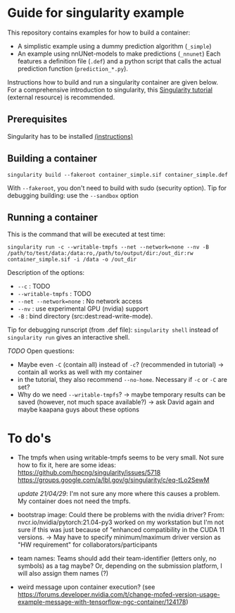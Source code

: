 # Guide for singularity example

This repository contains examples for how to build a container:
- A simplistic example using a dummy prediction algorithm (`_simple`)
- An example using nnUNet-models to make predictions (`_nnunet`)
Each features a definition file (`.def`) and a python script that calls the actual prediction function (`prediction_*.py`).

Instructions how to build and run a singularity container are given below. For a comprehensive introduction to singularity, this  [Singularity tutorial](https://singularity-tutorial.github.io/) (external resource) is recommended.

## Prerequisites
Singularity has to be installed [(instructions)](https://sylabs.io/guides/3.7/user-guide/quick_start.html#quick-installation-steps)

## Building a container
```
singularity build --fakeroot container_simple.sif container_simple.def
```
With `--fakeroot`, you don't need to build with sudo (security option).
Tip for debugging building: use the `--sandbox` option

## Running a container
This is the command that will be executed at test time:
```
singularity run -c --writable-tmpfs --net --network=none --nv -B /path/to/test/data:/data:ro,/path/to/output/dir:/out_dir:rw container_simple.sif -i /data -o /out_dir
```
Description of the options:
- `--c` : TODO
- `--writable-tmpfs` : TODO
- `--net --network=none` : No network access
- `--nv` : use experimental GPU (nvidia) support
- `-B` : bind directory (src:dest:read-write-mode).

Tip for debugging runscript (from .def file): `singularity shell` instead of `singularity run` gives an interactive shell.

*TODO* Open questions:
- Maybe even `-C` (contain all) instead of `-c`? (recommended in tutorial) -> contain all works as well with my container
- in the tutorial, they also recommend `--no-home`. Necessary if `-c` or `-C` are set?
- Why do we need `--writable-tmpfs`? -> maybe temporary results can be saved (however, not much space available?)
-> ask David again and maybe kaapana guys about these options


# To do's
- The tmpfs when using writable-tmpfs seems to be very small. Not sure how to fix it, here are some ideas: 
  https://github.com/hpcng/singularity/issues/5718
  https://groups.google.com/a/lbl.gov/g/singularity/c/eq-tLo2SewM

  *update 21/04/29*: I'm not sure any more where this causes a problem. My container does not need the tmpfs.
- bootstrap image: Could there be problems with the nvidia driver? 
  From: nvcr.io/nvidia/pytorch:21.04-py3 worked on my workstation but I'm not sure if this was just because of "enhanced compatibility in the CUDA 11 versions.
  -> May have to specify minimum/maximum driver version as "HW requirement" for collaborators/participants
- team names: Teams  should add their team-identifier (letters only, no symbols) as a tag maybe? Or, depending on the submission platform, I will also assign them names (?)
- weird message upon container execution? (see https://forums.developer.nvidia.com/t/change-mofed-version-usage-example-message-with-tensorflow-ngc-container/124178)
